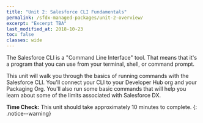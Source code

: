 ```yaml
---
title: "Unit 2: Salesforce CLI Fundamentals"
permalink: /sfdx-managed-packages/unit-2-overview/
excerpt: "Excerpt TBA"
last_modified_at: 2018-10-23
toc: false
classes: wide
---
```


The Salesforce CLI is a "Command Line Interface" tool. That means that it's a program that you can use from your terminal, shell, or command prompt.

This unit will walk you through the basics of running commands with the Salesforce CLI.  You'll connect your CLI to your Developer Hub org and your Packaging Org. You'll also run some basic commands that will help you learn about some of the limits associated with Salesforce DX.

**Time Check:** This unit should take approximately 10 minutes to complete.
{: .notice--warning}

<!--
### Connect the CLI to Your Developer Hub
Short paragraph (not more than two or three sentences) explaining why this part of the exercise will be helpful.  This should be the same copyt that's used as the intro paragraph for this section.

### Connect the CLI to Your Packaging Org
Short paragraph (not more than two or three sentences) explaining why this part of the exercise will be helpful.  This should be the same copyt that's used as the intro paragraph for this section.

### Check Your Dev Hub Limits
Short paragraph (not more than two or three sentences) explaining why this part of the exercise will be helpful.  This should be the same copyt that's used as the intro paragraph for this section.
-->